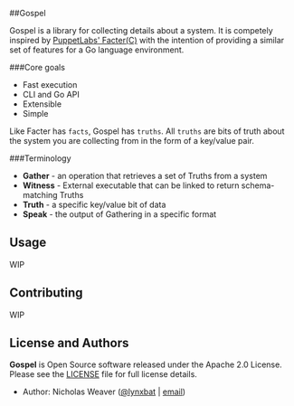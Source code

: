 ##Gospel

Gospel is a library for collecting details about a system. It is competely inspired by [PuppetLabs' Facter(C)](https://github.com/puppetlabs/facter) with the intention of providing a similar set of features for a Go language environment.

###Core goals

- Fast execution
- CLI and Go API
- Extensible
- Simple

Like Facter has `facts`, Gospel has `truths`.
All `truths` are bits of truth about the system you are collecting from in the form of a key/value pair.

###Terminology

* **Gather** - an operation that retrieves a set of Truths from a system
* **Witness**  - External executable that can be linked to return schema-matching Truths
* **Truth** - a specific key/value bit of data
* **Speak**  - the output of Gathering in a specific format

## Usage

WIP

## Contributing

WIP

## License and Authors

**Gospel** is Open Source software released under the Apache 2.0 License. Please see the [LICENSE](LICENSE) file for full license details.

* Author: Nicholas Weaver ([@lynxbat](http://github.com/lynxbat) | [email](lynxbat@gmail.com))
